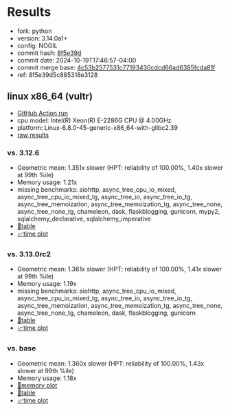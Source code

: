 # Results

- fork: python
- version: 3.14.0a1+
- config: NOGIL
- commit hash: [8f5e39d](https://github.com/python/cpython/commit/8f5e39d)
- commit date: 2024-10-19T17:46:57-04:00
- commit merge base: [4c53b2577531c77193430cdcd66ad6385fcda81f](https://github.com/python/cpython/commit/4c53b2577531c77193430cdcd66ad6385fcda81f)
- ref: 8f5e39d5c885318e3128

## linux x86_64 (vultr)

- [GitHub Action run](https://github.com/facebookexperimental/free-threading-benchmarking/actions/runs/11421789318)
- cpu model: Intel(R) Xeon(R) E-2286G CPU @ 4.00GHz
- platform: Linux-6.8.0-45-generic-x86_64-with-glibc2.39
- [raw results](bm-20241019-vultr-x86_64-python-8f5e39d5c885318e3128-3.14.0a1%2B-8f5e39d.json)

### vs. 3.12.6

- Geometric mean: 1.351x slower (HPT: reliability of 100.00%, 1.40x slower at 99th %ile)
- Memory usage: 1.21x
- missing benchmarks: aiohttp, async_tree_cpu_io_mixed, async_tree_cpu_io_mixed_tg, async_tree_io, async_tree_io_tg, async_tree_memoization, async_tree_memoization_tg, async_tree_none, async_tree_none_tg, chameleon, dask, flaskblogging, gunicorn, mypy2, sqlalchemy_declarative, sqlalchemy_imperative
- [📄table](bm-20241019-vultr-x86_64-python-8f5e39d5c885318e3128-3.14.0a1%2B-8f5e39d-vs-3.12.6.md)
- [📈time plot](bm-20241019-vultr-x86_64-python-8f5e39d5c885318e3128-3.14.0a1%2B-8f5e39d-vs-3.12.6.svg)

### vs. 3.13.0rc2

- Geometric mean: 1.361x slower (HPT: reliability of 100.00%, 1.41x slower at 99th %ile)
- Memory usage: 1.19x
- missing benchmarks: aiohttp, async_tree_cpu_io_mixed, async_tree_cpu_io_mixed_tg, async_tree_io, async_tree_io_tg, async_tree_memoization, async_tree_memoization_tg, async_tree_none, async_tree_none_tg, chameleon, dask, flaskblogging, gunicorn
- [📄table](bm-20241019-vultr-x86_64-python-8f5e39d5c885318e3128-3.14.0a1%2B-8f5e39d-vs-3.13.0rc2.md)
- [📈time plot](bm-20241019-vultr-x86_64-python-8f5e39d5c885318e3128-3.14.0a1%2B-8f5e39d-vs-3.13.0rc2.svg)

### vs. base

- Geometric mean: 1.360x slower (HPT: reliability of 100.00%, 1.43x slower at 99th %ile)
- Memory usage: 1.18x
- [🧠memory plot](bm-20241019-vultr-x86_64-python-8f5e39d5c885318e3128-3.14.0a1%2B-8f5e39d-vs-base-mem.svg)
- [📄table](bm-20241019-vultr-x86_64-python-8f5e39d5c885318e3128-3.14.0a1%2B-8f5e39d-vs-base.md)
- [📈time plot](bm-20241019-vultr-x86_64-python-8f5e39d5c885318e3128-3.14.0a1%2B-8f5e39d-vs-base.svg)

